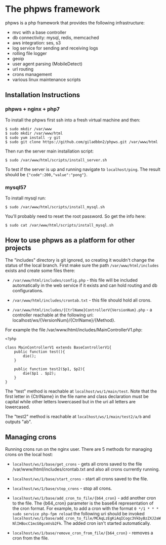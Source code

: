 # The phpws framework

phpws is a php framework that provides the following infrastructure:
* mvc with a base controller
* db connectivity: mysql, redis, memcached
* aws integration: ses, s3
* log service for sending and receiving logs
* rolling file logger
* geoip
* user agent parsing (MobileDetect)
* url routing
* crons management
* various linux maintenance scripts

## Installation Instructions

### phpws + nginx + php7

To install the phpws first ssh into a fresh virtual machine and then:
```
$ sudo mkdir /var/www
$ sudo mkdir /var/www/html
$ sudo yum install -y git
$ sudo git clone https://github.com/giladbbn2/phpws.git /var/www/html
```
Then run the server main installation script:
```
$ sudo /var/www/html/scripts/install_server.sh
```
To test if the server is up and running navigate to `localhost/ping`. The result should
be `{"code":200,"value":"pong"}`.

### mysql57

To install mysql run:
```
$ sudo /var/www/html/scripts/install_mysql.sh
```
You'll probably need to reset the root password. So get the info here:
```
$ sudo cat /var/www/html/scripts/install_mysql.sh
```

## How to use phpws as a platform for other projects

The "includes" directory is git ignored, so creating it wouldn't change the status of the local branch.
First make sure the path `/var/www/html/includes` exists and create some files there:

* `/var/www/html/includes/config.php` - this file will be included automatically in the web service if it exists and can hold
routing and db configurations.

* `/var/www/html/includes/crontab.txt` - this file should hold all crons.

* `/var/www/html/includes/{CtrlName}ControllerV{VersionNum}.php` - a controller reachable at the following uri: localhost/ws/{VersionNum}/{CtrlName}/{Method}.

For example the file /var/www/html/includes/MainControllerV1.php:
```
<?php

class MainControllerV1 extends BaseControllerV1{
    public function test(){
        die();
    }

    public function test2($p1, $p2){
        die($p1 . $p2);
    }
}
```
The "test" method is reachable at `localhost/ws/1/main/test`.
Note that the first letter in {CtrlName} in the file name and class declaration must be capital while other letters lowercased but in the uri all letters are lowercased.

The "test2" method is reachable at `localhost/ws/1/main/test2/a/b` and outputs "ab".

## Managing crons

Running crons run on the nginx user.
There are 5 methods for managing crons on the local host:
* `localhost/ws/1/base/get_crons` - gets all crons saved to the file /var/www/html/includes/crontab.txt and also all crons currently running.

* `localhost/ws/1/base/start_crons` - start all crons saved to the file.

* `localhost/ws/1/base/stop_crons` - stop all crons.

* `localhost/ws/1/base/add_cron_to_file/{b64_cron}` - add another cron to the file. The {b64_cron} parameter is the base64 representation of the cron format. For example, to add a cron with the format `0 */1 * * * sudo service php-fpm reload` the following uri should be invoked `localhost/ws/1/base/add_cron_to_file/MCAqLzEgKiAqICogc3VkbyBzZXJ2aWNlIHBocC1mcG0gcmVsb2Fk`.
The added cron isn't started automatically.

* `localhost/ws/1/base/remove_cron_from_file/{b64_cron}` - removes a cron from the file.
